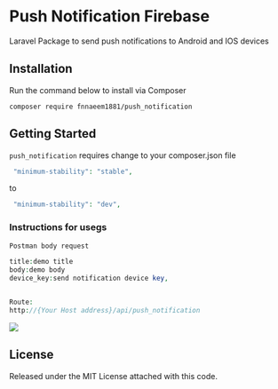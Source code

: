 # Push Notification Firebase
Laravel Package to send push notifications to Android and IOS devices



## Installation ##

Run the command below to install via Composer

```shell
composer require fnnaeem1881/push_notification
```

## Getting Started ##

`push_notification` requires change to your composer.json file 
```php
 "minimum-stability": "stable",
```
to
```php
 "minimum-stability": "dev",
```
### Instructions for usegs  ###
```php
Postman body request

title:demo title
body:demo body
device_key:send notification device key,


Route: 
http://{Your Host address}/api/push_notification
```
<img src="https://i.ibb.co/tbz67GZ/Screenshot-2023-01-31-174005.png"/>

## License ##

Released under the MIT License attached with this code.
